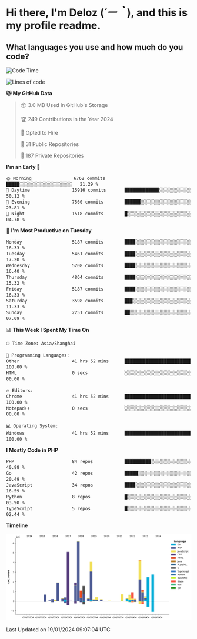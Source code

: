 # **Hi there, I'm Deloz (*´ー｀*), and this is my profile readme.**

## **What languages you use and how much do you code?**

<!--START_SECTION:waka-->
![Code Time](http://img.shields.io/badge/Code%20Time-3%2C207%20hrs%2015%20mins-blue)

![Lines of code](https://img.shields.io/badge/From%20Hello%20World%20I%27ve%20Written-38.2%20million%20lines%20of%20code-blue)

**🐱 My GitHub Data** 

> 📦 3.0 MB Used in GitHub's Storage 
 > 
> 🏆 249 Contributions in the Year 2024
 > 
> 💼 Opted to Hire
 > 
> 📜 31 Public Repositories 
 > 
> 🔑 187 Private Repositories 
 > 
**I'm an Early 🐤** 

```text
🌞 Morning                6762 commits        █████░░░░░░░░░░░░░░░░░░░░   21.29 % 
🌆 Daytime                15916 commits       █████████████░░░░░░░░░░░░   50.12 % 
🌃 Evening                7560 commits        ██████░░░░░░░░░░░░░░░░░░░   23.81 % 
🌙 Night                  1518 commits        █░░░░░░░░░░░░░░░░░░░░░░░░   04.78 % 
```
📅 **I'm Most Productive on Tuesday** 

```text
Monday                   5187 commits        ████░░░░░░░░░░░░░░░░░░░░░   16.33 % 
Tuesday                  5461 commits        ████░░░░░░░░░░░░░░░░░░░░░   17.20 % 
Wednesday                5208 commits        ████░░░░░░░░░░░░░░░░░░░░░   16.40 % 
Thursday                 4864 commits        ████░░░░░░░░░░░░░░░░░░░░░   15.32 % 
Friday                   5187 commits        ████░░░░░░░░░░░░░░░░░░░░░   16.33 % 
Saturday                 3598 commits        ███░░░░░░░░░░░░░░░░░░░░░░   11.33 % 
Sunday                   2251 commits        ██░░░░░░░░░░░░░░░░░░░░░░░   07.09 % 
```


📊 **This Week I Spent My Time On** 

```text
🕑︎ Time Zone: Asia/Shanghai

💬 Programming Languages: 
Other                    41 hrs 52 mins      █████████████████████████   100.00 % 
HTML                     0 secs              ░░░░░░░░░░░░░░░░░░░░░░░░░   00.00 % 

🔥 Editors: 
Chrome                   41 hrs 52 mins      █████████████████████████   100.00 % 
Notepad++                0 secs              ░░░░░░░░░░░░░░░░░░░░░░░░░   00.00 % 

💻 Operating System: 
Windows                  41 hrs 52 mins      █████████████████████████   100.00 % 
```

**I Mostly Code in PHP** 

```text
PHP                      84 repos            ██████████░░░░░░░░░░░░░░░   40.98 % 
Go                       42 repos            █████░░░░░░░░░░░░░░░░░░░░   20.49 % 
JavaScript               34 repos            ████░░░░░░░░░░░░░░░░░░░░░   16.59 % 
Python                   8 repos             █░░░░░░░░░░░░░░░░░░░░░░░░   03.90 % 
TypeScript               5 repos             █░░░░░░░░░░░░░░░░░░░░░░░░   02.44 % 
```



**Timeline**

![Lines of Code chart](https://raw.githubusercontent.com/deloz/deloz/main/assets/bar_graph.png)


 Last Updated on 19/01/2024 09:07:04 UTC
<!--END_SECTION:waka-->
